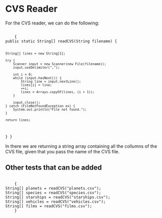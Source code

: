 
# CVS Reader

For the CVS reader, we can do the following:

<code> 
    {
public static String[] readCVS(String filename) {

    String[] lines = new String[1];

    try {
        Scanner input = new Scanner(new File(filename));
        input.useDelimiter(",");

        int i = 0;
        while (input.hasNext()) {
            String line = input.nextLine();
            lines[i] = line;
            ++i;
            lines = Arrays.copyOf(lines, (i + 1));
        }

        input.close();
    } catch (FileNotFoundException ex) {
        System.out.println("File not found.");
    }

    return lines;

}
    }
</code>

In there we are returning a string array containing all the collumns of the CVS file, given that you pass the name of the CVS file.

## Other tests that can be added

<code>
    {
String[] planets = readCVS("planets.csv");
String[] species = readCVS("species.csv");
String[] starships = readCVS("starships.csv");
String[] vehicles = readCVS("vehicles.csv");
String[] films = readCVS("films.csv");
    }
</code>
